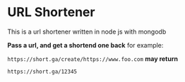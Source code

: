 URL Shortener
==========================

This is a url shortener written in node js with mongodb

**Pass a url, and get a shortend one back** for example:

`https://short.ga/create/https://www.foo.com` **may return**

`https://short.ga/12345`
